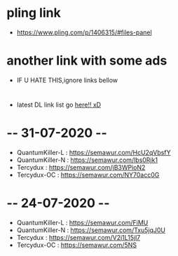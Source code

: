 # pling link 
* https://www.pling.com/p/1406315/#files-panel

# another link with some ads
* IF U HATE THIS,ignore links bellow
# 
* latest DL link list go <a href="https://github.com/ZyCromerZ/begonia/blob/changelogs/download.MD#---24-07-2020---">here!! xD</a>
# 
# 
# -- 31-07-2020 --
* QuantumKiller-L : https://semawur.com/HcU2qVbsfY
* QuantumKiller-N : https://semawur.com/lbs0Rjk1
* Tercydux : https://semawur.com/jB3WPioN2
* Tercydux-OC : https://semawur.com/NY70acc0G

# -- 24-07-2020 --
* QuantumKiller-L : https://semawur.com/FiMU
* QuantumKiller-N : https://semawur.com/Txu5jqJ0U
* Tercydux : https://semawur.com/V2i1L15jl7
* Tercydux-OC : https://semawur.com/5NS